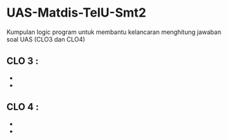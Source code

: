 # UAS-Matdis-TelU-Smt2
Kumpulan logic program untuk membantu kelancaran menghitung jawaban soal UAS (CLO3 dan CLO4)

CLO 3 :
-
-
-

CLO 4 :
-
-
-
